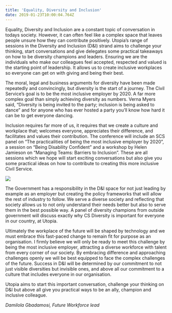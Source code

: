 ```yaml
---
title: 'Equality, Diversity and Inclusion'
date: 2019-01-23T10:00:04.764Z
---
```

Equality, Diversity and Inclusion are a constant topic of conversation in todays society. However, it can often feel like a complex space that leaves people unsure how they can contribute positively. Utopia’s range of sessions in the Diversity and Inclusion (D&I) strand aims to challenge your thinking, start conversations and give delegates some practical takeaways on how to be diversity champions and leaders. Ensuring we are the individuals who make our colleagues feel accepted, respected and valued is the starting point of leadership. It allows us to create inclusive workplaces so everyone can get on with giving and being their best.

The moral, legal and business arguments for diversity have been made repeatedly and convincingly, but diversity is the start of a journey. The Civil Service’s goal is to be the most inclusive employer by 2020. A far more complex goal than simply achieving diversity as numbers. Verna Myers said, “Diversity is being invited to the party; inclusion is being asked to dance” and for anyone who has ever hosted a party you’ll know how hard it can be to get everyone dancing. 

Inclusion requires far more of us, it requires that we create a culture and workplace that; welcomes everyone, appreciates their difference, and facilitates and values their contribution. The conference will include an SCS panel on “The practicalities of being the most inclusive employer by 2020”, a session on “Being Disability Confident” and a workshop by Helen Jamieson on “Managing Teams: Barriers to Inclusion”. These are all sessions which we hope will start exciting conversations but also give you some practical ideas on how to contribute to creating this more inclusive Civil Service. 

![](/uploads/copy-of-copy-of-copy-of-utopia-experimenting.png)

The Government has a responsibility in the D&I space for not just leading by example as an employer but creating the policy frameworks that will allow the rest of industry to follow. We serve a diverse society and reflecting that society allows us to not only understand their needs better but also to serve them in the best possible way. A panel of diversity champions from outside government will discuss exactly why CS Diversity is important for everyone in our country, at Utopia.

Ultimately the workplace of the future will be shaped by technology and we must embrace this fast-paced change to remain fit for purpose as an organisation. I firmly believe we will only be ready to meet this challenge by being the most inclusive employer, attracting a diverse workforce with talent from every corner of our society. By embracing difference and approaching challenges openly we will be best equipped to face the complex challenges of the future. Success in D&I will be determined by our commitment to not just visible diversities but invisible ones, and above all our commitment to a culture that includes everyone in our organisation. 

Utopia aims to start this important conversation, challenge your thinking on D&I but above all give you practical ways to be an ally, champion and inclusive colleague.

_Damilola Gbadamosi, Future Workforce lead_
